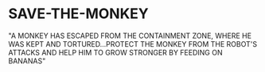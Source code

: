 # SAVE-THE-MONKEY
"A MONKEY HAS ESCAPED FROM THE CONTAINMENT ZONE, WHERE HE WAS KEPT AND TORTURED...PROTECT THE MONKEY FROM THE ROBOT'S ATTACKS AND HELP HIM TO GROW STRONGER BY FEEDING ON BANANAS"
